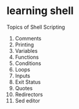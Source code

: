 # learning shell

Topics of Shell Scripting

1. Comments
2. Printing
3. Variables
4. Functions
5. Conditions
6. Loops
7. Inputs
8. Exit Status
9. Quotes
10. Redirectors
11. Sed editor